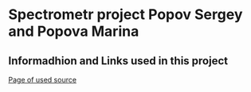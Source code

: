 # Spectrometr project Popov Sergey and Popova Marina

## Informadhion and Links used in this project
  
  [Page of used source](https://github.com/SergeyPopovGit/Spectrometer/blob/main/External_source.md)
 
